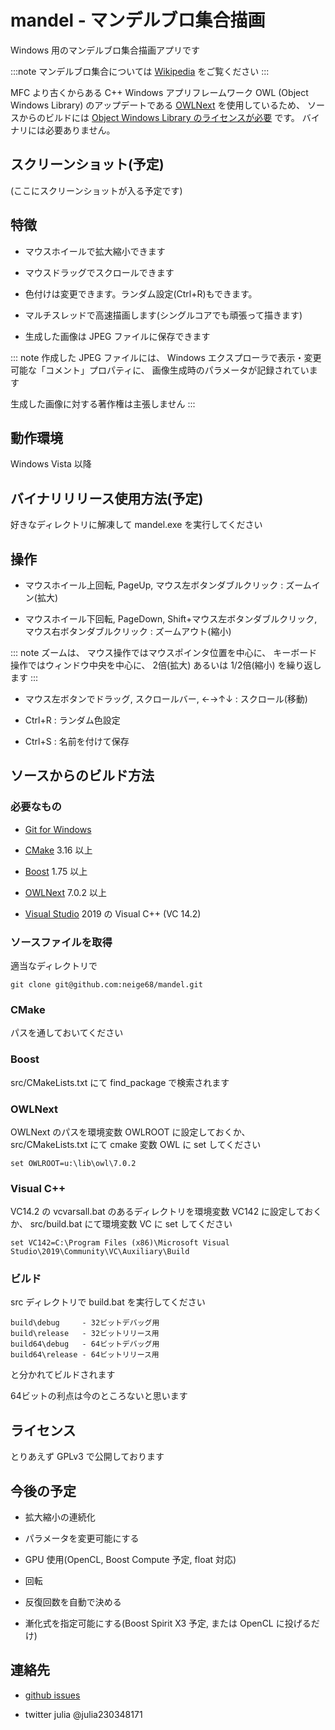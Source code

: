 # mandel - マンデルブロ集合描画

Windows 用のマンデルブロ集合描画アプリです

:::note
マンデルブロ集合については
[Wikipedia](https://ja.wikipedia.org/wiki/%E3%83%9E%E3%83%B3%E3%83%87%E3%83%AB%E3%83%96%E3%83%AD%E9%9B%86%E5%90%88)
をご覧ください
:::

MFC より古くからある C++ Windows アプリフレームワーク OWL (Object Windows Library) のアップデートである
[OWLNext](https://sourceforge.net/projects/owlnext/) 
を使用しているため、
ソースからのビルドには
[Object Windows Library のライセンスが必要](https://sourceforge.net/p/owlnext/wiki/Installing_OWLNext/#owl-license)
です。
バイナリには必要ありません。


## スクリーンショット(予定)

(ここにスクリーンショットが入る予定です)

## 特徴

* マウスホイールで拡大縮小できます

* マウスドラッグでスクロールできます

* 色付けは変更できます。ランダム設定(Ctrl+R)もできます。

* マルチスレッドで高速描画します(シングルコアでも頑張って描きます)

* 生成した画像は JPEG ファイルに保存できます

::: note
作成した JPEG ファイルには、
Windows エクスプローラで表示・変更可能な「コメント」プロパティに、
画像生成時のパラメータが記録されています

生成した画像に対する著作権は主張しません
:::

## 動作環境

Windows Vista 以降

## バイナリリリース使用方法(予定)

好きなディレクトリに解凍して mandel.exe を実行してください

## 操作

* マウスホイール上回転, PageUp, マウス左ボタンダブルクリック : ズームイン(拡大)

* マウスホイール下回転, PageDown, Shift+マウス左ボタンダブルクリック, マウス右ボタンダブルクリック : ズームアウト(縮小)

::: note
ズームは、
マウス操作ではマウスポインタ位置を中心に、
キーボード操作ではウィンドウ中央を中心に、
2倍(拡大) あるいは 1/2倍(縮小) を繰り返します
:::

* マウス左ボタンでドラッグ, スクロールバー, ←→↑↓ : スクロール(移動)

* Ctrl+R : ランダム色設定

* Ctrl+S : 名前を付けて保存

## ソースからのビルド方法

### 必要なもの

* [Git for Windows](https://gitforwindows.org/)

* [CMake](https://cmake.org/) 3.16 以上

* [Boost](https://www.boost.org/) 1.75 以上

* [OWLNext](https://sourceforge.net/projects/owlnext/) 7.0.2 以上

* [Visual Studio](https://visualstudio.microsoft.com/) 2019 の Visual C++ (VC 14.2)

### ソースファイルを取得

適当なディレクトリで

    git clone git@github.com:neige68/mandel.git

### CMake

パスを通しておいてください

### Boost

src/CMakeLists.txt にて find_package で検索されます

### OWLNext

OWLNext のパスを環境変数 OWLROOT に設定しておくか、
src/CMakeLists.txt にて cmake 変数 OWL に set してください

    set OWLROOT=u:\lib\owl\7.0.2

### Visual C++

VC14.2 の vcvarsall.bat のあるディレクトリを環境変数 VC142 に設定しておくか、
src/build.bat にて環境変数 VC に set してください

    set VC142=C:\Program Files (x86)\Microsoft Visual Studio\2019\Community\VC\Auxiliary\Build

### ビルド

src ディレクトリで build.bat を実行してください

    build\debug     - 32ビットデバッグ用
    build\release   - 32ビットリリース用
    build64\debug   - 64ビットデバッグ用
    build64\release - 64ビットリリース用
    
と分かれてビルドされます

64ビットの利点は今のところないと思います

## ライセンス

とりあえず GPLv3 で公開しております

## 今後の予定

* 拡大縮小の連続化

* パラメータを変更可能にする

* GPU 使用(OpenCL, Boost Compute 予定, float 対応)

* 回転

* 反復回数を自動で決める

* 漸化式を指定可能にする(Boost Spirit X3 予定, または OpenCL に投げるだけ)

## 連絡先

* [github issues](https://github.com/neige68/mandel/issues)

* twitter julia @julia230348171
